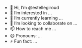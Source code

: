 - 👋 Hi, I’m @estellegiroud
- 👀 I’m interested in ...
- 🌱 I’m currently learning ...
- 💞️ I’m looking to collaborate on ...
- 📫 How to reach me ...
- 😄 Pronouns: ...
- ⚡ Fun fact: ...

<!---
estellegiroud/estellegiroud is a ✨ special ✨ repository because its `README.md` (this file) appears on your GitHub profile.
You can click the Preview link to take a look at your changes.
--->
